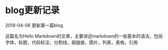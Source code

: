 # blog更新记录

2019-04-06 更新第一篇blog

这篇名为Hello Markdown的文章，主要讲述markdown的一些基本的语法，包括字体，标题，代码标注，分割线，超链接，图片，列表，表格，引用


